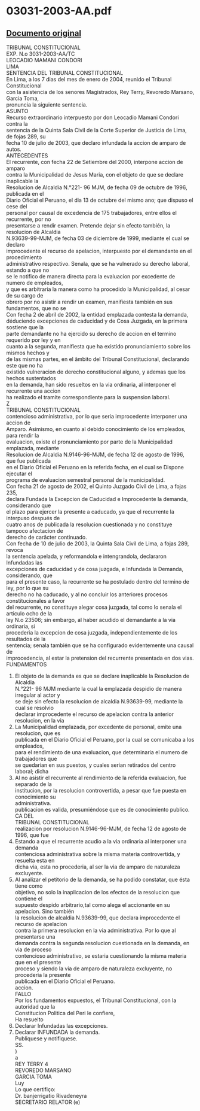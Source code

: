 
03031-2003-AA.pdf
=================
  
[Documento original](https://tc.gob.pe/jurisprudencia/2004/03031-2003-AA.pdf)  
---  
TRIBUNAL CONSTITUCIONAL  
EXP. N.o 3031-2003-AA/TC  
LEOCADIO MAMANI CONDORI  
LIMA  
SENTENCIA DEL TRIBUNAL CONSTITUCIONAL  
En Lima, a los 7 dias del mes de enero de 2004, reunido el Tribunal Constitucional  
con la asistencia de los senores Magistrados, Rey Terry, Revoredo Marsano, Garcia Toma,  
pronuncia la siguiente sentencia.  
ASUNTO  
Recurso extraordinario interpuesto por don Leocadio Mamani Condori contra la  
sentencia de la Quinta Sala Civil de la Corte Superior de Justicia de Lima, de fojas 289, su  
fecha 10 de julio de 2003, que declaro infundada la accion de amparo de autos.  
ANTECEDENTES  
El recurrente, con fecha 22 de Setiembre del 2000, interpone accion de amparo  
contra la Municipalidad de Jesus Maria, con el objeto de que se declare inaplicable la  
Resolucion de Alcaldia N.°221- 96 MJM, de fecha 09 de octubre de 1996, publicada en el  
Diario Oficial el Peruano, el dia 13 de octubre del mismo ano; que dispuso el cese del  
personal por causal de excedencia de 175 trabajadores, entre ellos el recurrente, por no  
presentarse a rendir examen. Pretende dejar sin efecto también, la resolucion de Alcaldia  
N.93639-99-MJM, de fecha 03 de diciembre de 1999, mediante el cual se declaro  
improcedente el recurso de apelacion, interpuesto por el demandante en el procedimiento  
administrativo respectivo. Senala, que se ha vulnerado su derecho laboral, estando a que no  
se le notifico de manera directa para la evaluacion por excedente de numero de empleados,  
y que es arbitraria la manera como ha procedido la Municipalidad, al cesar de su cargo de  
obrero por no asistir a rendir un examen, manifiesta también en sus fundamentos, que no se  
Con fecha 2 de abril de 2002, la entidad emplazada contesta la demanda,  
déduciendo excepciones de caducidad y de Cosa Juzgada, en la primera sostiene que la  
parte demandante no ha ejercido su derecho de accion en el termino requerido por ley y en  
cuanto a la segunda, manifiesta que ha existido pronunciamiento sobre los mismos hechos y  
de las mismas partes, en el âmbito del Tribunal Constitucional, declarando este que no ha  
existido vulneracion de derecho constitucional alguno, y ademas que los hechos sustentados  
en la demanda, han sido resueltos en la via ordinaria, al interponer el recurrente una accion  
ha realizado el tramite correspondiente para la suspension laboral.  
Z  
TRIBUNAL CONSTITUCIONAL  
contencioso administrativa, por lo que seria improcedente interponer una accion de  
Amparo. Asimismo, en cuanto al debido conocimiento de los empleados, para rendir la  
evaluacion, existe el pronunciamiento por parte de la Municipalidad emplazada, mediante  
Resolucion de Alcaldia N.9146-96-MJM, de fecha 12 de agosto de 1996, que fue publicada  
en el Diario Oficial el Peruano en la referida fecha, en el cual se Dispone ejecutar el  
programa de evaluacion semestral personal de la municipalidad.  
Con fecha 21 de agosto de 2002, el Quinto Juzgado Civil de Lima, a fojas 235,  
declara Fundada la Excepcion de Caducidad e Improcedente la demanda, considerando que  
el plazo para ejercer la presente a caducado, ya que el recurrente la interpuso después de  
cuatro anos de publicada la resolucion cuestionada y no constituye tampoco afectacion de  
derecho de carâcter continuado.  
Con fecha de 10 de julio de 2003, la Quinta Sala Civil de Lima, a fojas 289, revoca  
la sentencia apelada, y reformandola e intengrandola, declararon Infundadas las  
excepciones de caducidad y de cosa juzgada, e Infundada la Demanda, considerando, que  
para el presente caso, la recurrente se ha postulado dentro del termino de ley, por lo que su  
derecho no ha caducado, y al no concluir los anteriores procesos constitucionales a favor  
del recurrente, no constituye alegar cosa juzgada, tal como lo senala el articulo ocho de la  
ley N.o 23506; sin embargo, al haber acudido el demandante a la via ordinaria, si  
procederia la excepcion de cosa juzgada, independientemente de los resultados de la  
sentencia; senala también que se ha configurado evidentemente una causal de  
improcedencia, al estar la pretension del recurrente presentada en dos vias.  
FUNDAMENTOS  
1. El objeto de la demanda es que se declare inaplicable la Resolucion de Alcaldia  
N.°221- 96 MJM mediante la cual la emplazada despidio de manera irregular al actor y  
se deje sin efecto la resolucion de alcaldia N.93639-99, mediante la cual se resolvio  
declarar improcedente el recurso de apelacion contra la anterior resolucion, en la via  
2. La Municipalidad emplazada, por excedente de personal, emite una resolucion, que es  
publicada en el Diario Oficial el Peruano, por la cual se comunicaba a los empleados,  
para el rendimiento de una evaluacion, que determinaria el numero de trabajadores que  
se quedarian en sus puestos, y cuales serian retirados del centro laboral; dicha  
3. Al no asistir el recurrente al rendimiento de la referida evaluacion, fue separado de la  
institucion, por la resolucion controvertida, a pesar que fue puesta en conocimiento su  
administrativa.  
publicacion es valida, presumiéndose que es de conocimiento publico.  
CA DEL  
TRIBUNAL CONSTITUCIONAL  
realizacion por resolucion N.9146-96-MJM, de fecha 12 de agosto de 1996, que fue  
4. Estando a que el recurrente acudio a la via ordinaria al interponer una demanda  
contenciosa administrativa sobre la misma materia controvertida, y resuelta esta en  
dicha via, esta no procederia, al ser la via de amparo de naturaleza excluyente.  
5. Al analizar el petitorio de la demanda, se ha podido constatar, que ésta tiene como  
objetivo, no solo la inaplicacion de los efectos de la resolucion que contiene el  
supuesto despido arbitrario,tal como alega el accionante en su apelacion. Sino también  
la resolucion de alcaldia N.93639-99, que declara improcedente el recurso de apelacion  
contra la primera resolucion en la via administrativa. Por lo que al presentarse una  
demanda contra la segunda resolucion cuestionada en la demanda, en via de proceso  
contencioso administrativo, se estaria cuestionando la misma materia que en el presente  
proceso y siendo la via de amparo de naturaleza excluyente, no procederia la presente  
publicada en el Diario Oficial el Peruano.  
accion.  
FALLO  
Por los fundamentos expuestos, el Tribunal Constitucional, con la autoridad que la  
Constitucion Politica del Peri le confiere,  
Ha resuelto  
1. Declarar Infundadas las excepciones.  
2. Declarar INFUNDADA la demanda.  
Publiquese y notifiquese.  
SS.  
)  
a  
REY TERRY 4  
REVOREDO MARSANO  
GARCIA TOMA  
Luy  
Lo que certifiço:  
Dr. banjerrigatio Rivadeneyra  
SECRETARIO RELATOR (e)
